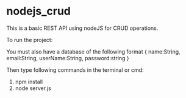 # nodejs_crud

This is a basic REST API using nodeJS for CRUD operations.

To run the project:

You must also have a database of the following format
{
	name:String,
	email:String,
	userName:String,
	password:string
}

Then type following commands in the terminal or cmd:

1. npm install
2. node server.js

